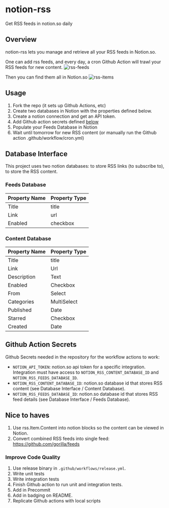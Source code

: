 # notion-rss
Get RSS feeds in notion.so daily

## Overview
notion-rss lets you manage and retrieve all your RSS feeds in Notion.so.

One can add rss feeds, and every day, a cron Github Action will trawl your RSS feeds for new content.
![rss-feeds](assets/rss_feeds.png)

Then you can find them all in Notion.so
![rss-items](assets/rss_items.png)

## Usage
1. Fork the repo (it sets up Github Actions, etc)
2. Create two databases in Notion with the properties defined below.
3. Create a notion connection and get an API token.
4. Add Github action secrets defined [below](#github-action-secrets) 
5. Populate your Feeds Database in Notion
6. Wait until tomorrow for new RSS content (or manually run the Github action .github/workflow/cron.yml)

## Database Interface
This project uses two notion databases: to store RSS links (to subscribe to), to store the RSS content. 

### Feeds Database

| Property Name | Property Type |
| --- | :-- |
| Title | title |
| Link | url |
| Enabled | checkbox |

### Content Database

| Property Name | Property Type |
| --- | :-- |
| Title | title |
| Link | Url |
| Description | Text |
| Enabled | Checkbox |
| From | Select |
| Categories | MultiSelect |
| Published | Date |
| Starred | Checkbox |
| Created | Date |

## Github Action Secrets
Github Secrets needed in the repository for the workflow actions to work:
- `NOTION_API_TOKEN`: notion.so api token for a specific integration. Integration must have access to `NOTION_RSS_CONTENT_DATABASE_ID` and `NOTION_RSS_FEEDS_DATABASE_ID`.     
- `NOTION_RSS_CONTENT_DATABASE_ID`: notion.so database id that stores RSS content (see Database Interface / Content Database).
- `NOTION_RSS_FEEDS_DATABASE_ID`: notion.so database id that stores RSS feed details (see Database Interface / Feeds Database). 

## Nice to haves
1. Use rss.Item.Content into notion blocks so the content can be viewed in Notion.
2. Convert combined RSS feeds into single feed: https://github.com/gorilla/feeds

### Improve Code Quality
1. Use release binary in `.github/workflows/release.yml`.
2. Write unit tests
3. Write integration tests
4. Finish Github action to run unit and integration tests.
5. Add in Precommit
6. Add in badging on README.
7. Replicate Github actions with local scripts
